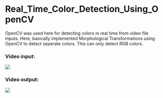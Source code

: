# Real_Time_Color_Detection_Using_OpenCV

OpenCV was used here for detecting colors in real time from video file inputs. Here, basically implemented Morphological Transformations using OpenCV to detect seperate colors. This can only detect RGB colors.

### Video input:
<img src="https://media.giphy.com/media/v1sBDYrLjvEN4Kg88b/giphy.gif">

### Video output:
<img src="https://media.giphy.com/media/4qvM30PKbnykC5Ik8W/giphy.gif">
<!--
### Second video input:
![Demo File](https://media.giphy.com/media/JVNT3fVfrro5cFsJ6p/giphy.gif)
### Second video output:
![Demo File](https://media.giphy.com/media/DlXJ8gS0wg4iJlxCyS/giphy.gif)
-->
